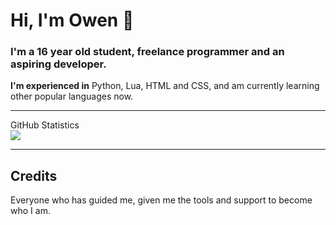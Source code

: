 # Hi, I'm Owen 👋
### I'm a 16 year old student, freelance programmer and an aspiring developer.

**I'm experienced in** Python, Lua, HTML and CSS, and am currently learning other popular languages now.

---

  <summary>GitHub Statistics</summary> 
  <img src="https://github-readme-stats.vercel.app/api?username=codesowen&count_private=true&show_icons=true&theme=gotham" />
</details>

---

<!-- 
[![NAME_HERE](https://img.shields.io/badge/NAME_HERE-COLOR_HERE?style=for-the-badge&logo=NAME_HERE&logoColor=white)]()
-->

<!-- Ignore the indentation -->

## Credits
Everyone who has guided me, given me the tools and support to become who I am.
